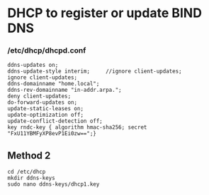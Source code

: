 # DHCP to register or update BIND DNS

### /etc/dhcp/dhcpd.conf
```
ddns-updates on;
ddns-update-style interim;     //ignore client-updates;
ignore client-updates;
ddns-domainname "home.local";
ddns-rev-domainname "in-addr.arpa.";
deny client-updates;
do-forward-updates on;
update-static-leases on;
update-optimization off;
update-conflict-detection off;
key rndc-key { algorithm hmac-sha256; secret "FxU11YBMFyXP8evP1Ei0zw==";}
```


## Method 2

```
cd /etc/dhcp  
mkdir ddns-keys  
sudo nano ddns-keys/dhcp1.key  
```
```
```
```
```
```
```
